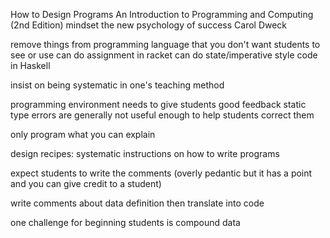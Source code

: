 How to Design Programs An Introduction to Programming and Computing (2nd Edition)
mindset the new psychology of success Carol Dweck

remove things from programming language that you don't want students to see or use
  can do assignment in racket
  can do state/imperative style code in Haskell
  
insist on being systematic in one's teaching method

programming environment needs to give students good feedback
static type errors are generally not useful enough to help students correct them


only program what you can explain

design recipes: systematic instructions on how to write programs

expect students to write the comments (overly pedantic but it has a point and you can give
credit to a student)

write comments about data definition then translate into code

one challenge for beginning students is compound data